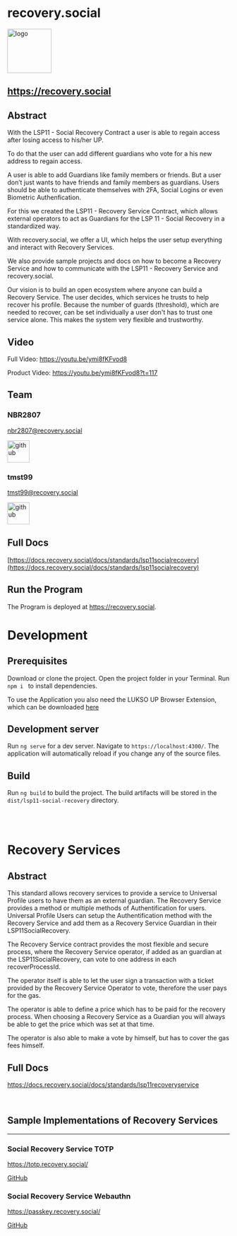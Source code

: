 # recovery.social

<img src="https://recovery.social/assets/img/logo_text.svg" alt="logo" width="100"/>

## https://recovery.social

## Abstract

With the LSP11 - Social Recovery Contract a user is able to regain access after losing access to his/her UP.

To do that the user can add different guardians who vote for a his new address to regain access.

A user is able to add Guardians like family members or friends.
But a user don’t just wants to have friends and family members as guardians.
Users should be able to authenticate themselves with 2FA, Social Logins or even Biometric Authenfication.

For this we created the LSP11 - Recovery Service Contract, which allows external operators to act as Guardians for the LSP 11 - Social Recovery in a standardized way.

With recovery.social, we offer a UI, which helps the user setup everything and interact with Recovery Services.

We also provide sample projects and docs on how to become a Recovery Service and how to communicate with the LSP11 - Recovery Service and recovery.social.

Our vision is to build an open ecosystem where anyone can build a Recovery Service. The user decides, which services he trusts to help recover his profile.
Because the number of guards (threshold), which are needed to recover, can be set individually a user don't has to trust one service alone. This makes the system very flexible and trustworthy.

## Video

Full Video: https://youtu.be/ymi8fKFvod8

Product Video: https://youtu.be/ymi8fKFvod8?t=117

## Team

### NBR2807

nbr2807@recovery.social

[<img src="https://github.githubassets.com/images/modules/logos_page/GitHub-Mark.png" alt="github" width="50"/>](https://github.com/NBR2807)

### tmst99

tmst99@recovery.social

[<img src="https://github.githubassets.com/images/modules/logos_page/GitHub-Mark.png" alt="github" width="50"/>](https://github.com/tmst99)

## Full Docs

[https://docs.recovery.social/docs/standards/lsp11socialrecovery](https://docs.recovery.social/docs/standards/lsp11socialrecovery)

## Run the Program

The Program is deployed at https://recovery.social.

# Development

## Prerequisites

Download or clone the project. Open the project folder in your Terminal.
Run `npm i ` to install dependencies.

To use the Application you also need the LUKSO UP Browser Extension, which can be downloaded [here](https://docs.lukso.tech/guides/browser-extension/install-browser-extension/)

## Development server

Run `ng serve` for a dev server. Navigate to `https://localhost:4300/`. The application will automatically reload if you change any of the source files.

## Build

Run `ng build` to build the project. The build artifacts will be stored in the `dist/lsp11-social-recovery` directory.

<br>
<br>

# Recovery Services

## Abstract

This standard allows recovery services to provide a service to Universal Profile users to have them as an external guardian. The Recovery Service provides a method or multiple methods of Authentification for users. Universal Profile Users can setup the Authentification method with the Recovery Service and add them as a Recovery Service Guardian in their LSP11SocialRecovery.

The Recovery Service contract provides the most flexible and secure process, where the Recovery Service operator, if added as an guardian at the LSP11SocialRecovery, can vote to one address in each recoverProcessId.

The operator itself is able to let the user sign a transaction with a ticket provided by the Recovery Service Operator to vote, therefore the user pays for the gas.

The operator is able to define a price which has to be paid for the recovery process. When choosing a Recovery Service as a Guardian you will always be able to get the price which was set at that time.

The operator is also able to make a vote by himself, but has to cover the gas fees himself.

## Full Docs

https://docs.recovery.social/docs/standards/lsp11recoveryservice

<br/>

## Sample Implementations of Recovery Services

---

### Social Recovery Service TOTP

https://totp.recovery.social/

[GitHub](https://github.com/recovery-social/recovery-service-totp)

### Social Recovery Service Webauthn

https://passkey.recovery.social/

[GitHub](https://github.com/recovery-social/recovery-service-passkey)
